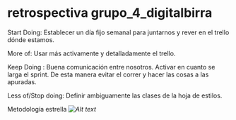 # retrospectiva grupo_4_digitalbirra

Start Doing: Establecer un día fijo semanal para juntarnos y rever en el trello dónde estamos.

More of: Usar más activamente y detalladamente el trello.

Keep Doing : Buena comunicación entre nosotros. Activar en cuanto se larga el sprint. De esta manera evitar el correr y hacer las cosas a las apuradas.

Less of/Stop doing: Definir ambiguamente las clases de la hoja de estilos.


Metodología estrella
*![Alt text](https://i.pinimg.com/736x/0e/fa/ec/0efaec4949765fbffd4ffbc61584dd02.jpg "Patricio estrella")*

